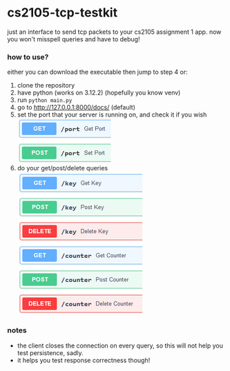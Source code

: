 # cs2105-tcp-testkit

just an interface to send tcp packets to your cs2105 assignment 1 app. now you won't misspell queries and have to debug!

### how to use?
either you can download the executable then jump to step 4 or:

1. clone the repository
2. have python (works on 3.12.2) (hopefully you know venv)
3. run `python main.py`
4. go to http://127.0.0.1:8000/docs/ (default)
5. set the port that your server is running on, and check it if you wish ![img.png](img.png)
6. do your get/post/delete queries ![img_1.png](img_1.png)

### notes
- the client closes the connection on every query, so this will not help you test persistence, sadly.
- it helps you test response correctness though!